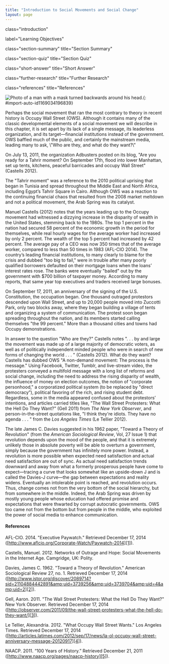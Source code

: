 ```yaml
---
title: "Introduction to Social Movements and Social Change"
layout: page
---
```



<cnx-pi data-type="cnx.flag.introduction"> class="introduction" </cnx-pi>

<cnx-pi data-type="chapter-toc">label="Learning Objectives"</cnx-pi>

<cnx-pi data-type="cnx.eoc">class="section-summary" title="Section Summary"</cnx-pi>

<cnx-pi data-type="cnx.eoc">class="section-quiz" title="Section Quiz"</cnx-pi>

<cnx-pi data-type="cnx.eoc">class="short-answer" title="Short Answer"</cnx-pi>

<cnx-pi data-type="cnx.eoc">class="further-research" title="Further Research"</cnx-pi>

<cnx-pi data-type="cnx.eoc">class="references" title="References"</cnx-pi>

 ![Photo of a man with a mask turned backwards around his head.](../resources/CNX_Soc2e_Figure_21_01_001.jpg "In many ways, this mask, which perhaps became infamous due to its use by the &quot;hacktivist&quot; group Anonymous, has come to stand for revolution and social change around the world. (Photo courtesy of Coco Curranski/flickr)"){: #import-auto-id1169034196839}

<section data-depth="1" markdown="1">
Perhaps the social movement that ran the most contrary to theory in recent history is Occupy Wall Street (OWS). Although it contains many of the classic developmental elements of a social movement we will describe in this chapter, it is set apart by its lack of a single message, its leaderless organization, and its target—financial institutions instead of the government. OWS baffled much of the public, and certainly the mainstream media, leading many to ask, \"Who are they, and what do they want?\"

On July 13, 2011, the organization Adbusters posted on its blog, \"Are you ready for a Tahrir moment? On September 17th, flood into lower Manhattan, set up tents, kitchens, peaceful barricades and occupy Wall Street\" (Castells 2012).

The \"Tahrir moment\" was a reference to the 2010 political uprising that began in Tunisia and spread throughout the Middle East and North Africa, including Egypt’s Tahrir Square in Cairo. Although OWS was a reaction to the continuing financial chaos that resulted from the 2008 market meltdown and not a political movement, the Arab Spring was its catalyst.

Manuel Castells (2012) notes that the years leading up to the Occupy movement had witnessed a dizzying increase in the disparity of wealth in the United States, stemming back to the 1980s. The top 1 percent in the nation had secured 58 percent of the economic growth in the period for themselves, while real hourly wages for the average worker had increased by only 2 percent. The wealth of the top 5 percent had increased by 42 percent. The average pay of a CEO was now 350 times that of the average worker, compared to less than 50 times in 1983 (AFL-CIO 2014). The country’s leading financial institutions, to many clearly to blame for the crisis and dubbed \"too big to fail,\" were in trouble after many poorly qualified borrowers defaulted on their mortgage loans when the loans’ interest rates rose. The banks were eventually \"bailed\" out by the government with $700 billion of taxpayer money. According to many reports, that same year top executives and traders received large bonuses.

On September 17, 2011, an anniversary of the signing of the U.S. Constitution, the occupation began. One thousand outraged protestors descended upon Wall Street, and up to 20,000 people moved into Zuccotti Park, only two blocks away, where they began building a village of tents and organizing a system of communication. The protest soon began spreading throughout the nation, and its members started calling themselves \"the 99 percent.\" More than a thousand cities and towns had Occupy demonstrations.

In answer to the question \"Who are they?\" Castells notes \". . . by and large the movement was made up of a large majority of democratic voters, as well as of politically independent minded people who were in search of new forms of changing the world . . . \" (Castells 2012). What do they want? Castells has dubbed OWS \"A non-demand movement: The process is the message.\" Using Facebook, Twitter, Tumblr, and live-stream video, the protesters conveyed a multifold message with a long list of reforms and social change, including the need to address the rising disparity of wealth, the influence of money on election outcomes, the notion of \"corporate personhood,\" a corporatized political system (to be replaced by \"direct democracy”), political favoring of the rich, and rising student debt. Regardless, some in the media appeared confused about the protestors’ intentions, and articles carried titles like, \"The Wall Street Protesters: What the Hell Do They Want?\" (Gell 2011) from *The New York Observer*, and person-in-the-street quotations like, \"I think they\'re idiots. They have no agenda . . . \" from the *Los Angeles Times* (Le Tellier 2012).

The late James C. Davies suggested in his 1962 paper, \"Toward a Theory of Revolution\" (from the *American Sociological Review*, Vol, 27 Issue 1) that revolution depends upon the mood of the people, and that it is extremely unlikely those in absolute poverty will be able to overturn a government, simply because the government has infinitely more power. Instead, a revolution is more possible when expected need satisfaction and actual need satisfaction are out of sync. As actual need satisfaction trends downward and away from what a formerly prosperous people have come to expect—tracing a curve that looks somewhat like an upside-down J and is called the Davies-J curve—the gap between expectations and reality widens. Eventually an intolerable point is reached, and revolution occurs. Thus, change comes not from the very bottom of the social hierarchy, but from somewhere in the middle. Indeed, the Arab Spring was driven by mostly young people whose education had offered promise and expectations that were thwarted by corrupt autocratic governments. OWS too came not from the bottom but from people in the middle, who exploited the power of social media to enhance communication.

#### References

AFL-CIO. 2014. \"Executive Paywatch.\" Retrieved December 17, 2014 ([http://www.aflcio.org/Corporate-Watch/Paywatch-2014][1]).

Castells, Manuel. 2012. Networks of Outrage and Hope: Social Movements in the Internet Age. Camgridge, UK: Polity.

Davies, James C. 1962. \"Toward a Theory of Revolution.\" American Sociological Review 27, no. 1. Retrieved December 17, 2014 ([http://www.jstor.org/discover/2089714?sid=21104884442891&amp;uid=3739256&amp;uid=3739704&amp;uid=4&amp;uid=2][2]).

Gell, Aaron. 2011. \"The Wall Street Protesters: What the Hell Do They Want?\" New York Observer. Retrieved December 17, 2014 ([http://observer.com/2011/09/the-wall-street-protesters-what-the-hell-do-they-want/][3]).

Le Tellier, Alexandria. 2012. \"What Occupy Wall Street Wants.\" Los Angeles Times. Retrieved December 17, 2014 ([http://articles.latimes.com/2012/sep/17/news/la-ol-occupy-wall-street-anniversary-message-20120917][4]).

NAACP. 2011. “100 Years of History.” Retrieved December 21, 2011 ([http://www.naacp.org/pages/naacp-history][5]).

</section>



[1]: http://www.aflcio.org/Corporate-Watch/Paywatch-2014
[2]: http://www.jstor.org/discover/2089714?sid=21104884442891&amp;uid=3739256&amp;uid=3739704&amp;uid=4&amp;uid=2
[3]: http://observer.com/2011/09/the-wall-street-protesters-what-the-hell-do-they-want/
[4]: http://articles.latimes.com/2012/sep/17/news/la-ol-occupy-wall-street-anniversary-message-20120917
[5]: http://www.naacp.org/pages/naacp-history

